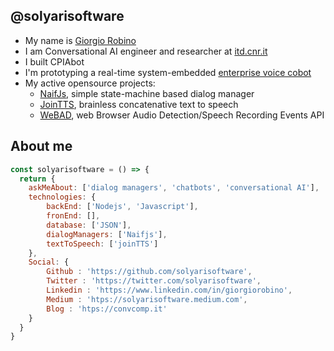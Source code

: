 ## @solyarisoftware

- My name is [Giorgio Robino](https://github.com/solyarisoftware)
- I am Conversational AI engineer and researcher at [itd.cnr.it](http://itd.cnr.it) 
- I built CPIAbot
- I'm prototyping a real-time system-embedded [enterprise voice cobot](https://bit.ly/forkliftcobotarticle)
- My active opensource projects:
  - [NaifJs](https://github.com/solyarisoftware/naifjs), simple state-machine based dialog manager
  - [JoinTTS](https://github.com/solyarisoftware/jointts), brainless concatenative text to speech
  - [WeBAD](https://github.com/solyarisoftware/webad), web Browser Audio Detection/Speech Recording Events API

## About me
```javascript
const solyarisoftware = () => {
  return {
    askMeAbout: ['dialog managers', 'chatbots', 'conversational AI'],
    technologies: {
        backEnd: ['Nodejs', 'Javascript'],
        fronEnd: [],
        database: ['JSON'],
        dialogManagers: ['Naifjs'],
        textToSpeech: ['joinTTS']
    },
    Social: {
        Github : 'https://github.com/solyarisoftware',
        Twitter : 'https://twitter.com/solyarisoftware',
        Linkedin : 'https://www.linkedin.com/in/giorgiorobino',
        Medium : 'htps://solyarisoftware.medium.com',
        Blog : 'htps://convcomp.it'
    }
  }
}
```
<!--
**solyarisoftware/solyarisoftware** is a ✨ _special_ ✨ repository because its `README.md` (this file) appears on your GitHub profile.

Here are some ideas to get you started:

- 🔭 I’m currently working on ...
- 🌱 I’m currently learning ...
- 👯 I’m looking to collaborate on ...
- 🤔 I’m looking for help with ...
- 💬 Ask me about ...
- 📫 How to reach me: ...
- 😄 Pronouns: ...
- ⚡ Fun fact: ...

![github stats](https://github-readme-stats.vercel.app/api?username=solyarisoftware&show_icons=true)

| stats | Languages |
| ----- | --------- |
| [![Anurag's GitHub stats](https://github-readme-stats.vercel.app/api?username=solyarisoftware&count_private=true&show_icons=true&custom_title=GitHub%20Profile%20Summary&include_all_commits=true&hide_border=true&hide_rank=true&theme=blueberry)](https://github.com/anuraghazra/github-readme-stats) | [![Top Langs](https://github-readme-stats.vercel.app/api/top-langs/?username=solyarisoftware&theme=blueberry)](https://github.com/anuraghazra/github-readme-stats) |



## 📫 How to reach me
[![](https://img.shields.io/badge/giorgio.robino@gmail.com-red)](mailto:giorgio.robino@gmail.com)
-->
